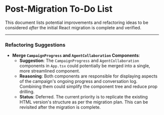 # Post-Migration To-Do List

This document lists potential improvements and refactoring ideas to be considered _after_ the initial React migration is complete and verified.

---

### Refactoring Suggestions

- **Merge `CampaignProgress` and `AgentCollaboration` Components**:
  - **Suggestion**: The `CampaignProgress` and `AgentCollaboration` components in `App.tsx` could potentially be merged into a single, more streamlined component.
  - **Reasoning**: Both components are responsible for displaying aspects of the campaign's ongoing progress and conversation log. Combining them could simplify the component tree and reduce prop drilling.
  - **Status**: Deferred. The current priority is to replicate the existing HTML version's structure as per the migration plan. This can be revisited after the migration is complete.
